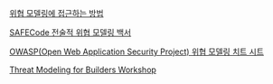 [위협 모델링에 접근하는 방법](https://aws.amazon.com/ko/blogs/security/how-to-approach-threat-modeling/)

[SAFECode 전술적 위협 모델링 백서](https://safecode.org/wp-content/uploads/2017/05/SAFECode_TM_Whitepaper.pdf)

[OWASP(Open Web Application Security Project) 위협 모델링 치트 시트](https://cheatsheetseries.owasp.org/cheatsheets/Threat_Modeling_Cheat_Sheet.html)

[Threat Modeling for Builders Workshop](https://explore.skillbuilder.aws/learn/course/external/view/elearning/13274/threat-modeling-the-right-way-for-builders-workshop)